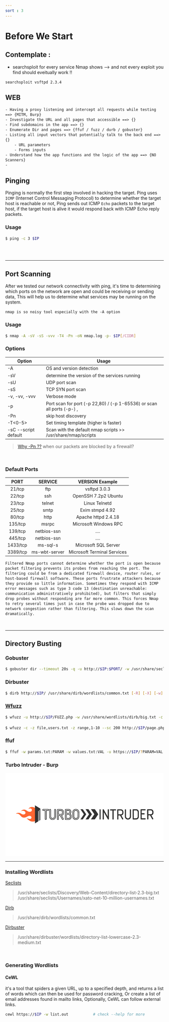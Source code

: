 ```yaml
---
sort : 3
---
```


# Before We Start

## Contemplate :

* searchsploit for every service Nmap shows --> and not every exploit you find should eveitually work !!	 

```
searchsploit vsftpd 2.3.4
```


## WEB  
	- Having a proxy listening and intercept all requests while testing ==> {MITM, Burp}
	- Investigate the URL and all pages that accessible ==> {}
	- Find subdomains in the app ==> {}
	- Enumerate Dir and pages ==> {ffuf / fuzz / durb / gobuster}
	- Listing all input vectors that potentially talk to the back end ==> {}
		- URL parameters 
		- Forms inputs 
	- Understand how the app functions and the logic of the app ==> {NO Scanners}
	- 



## Pinging 
Pinging is normally the first step involved in hacking the target. Ping uses `ICMP` (Internet Control Messaging Protocol) to determine whether the target host is reachable or not, Ping sends out ICMP `Echo` packets to the target host, if the target host is alive it would respond back with ICMP Echo reply packets.

### Usage
```bash
$ ping -c 3 $IP 
```


<br>
<br>

-------- 



## Port Scanning

After we tested our network connectivity with ping, it's time to determining which ports on the network are open and could be receiving or sending data, This will help us to determine what services may be running on the system.

```warning
nmap is so noisy tool especially with the -A option
```

### Usage
```bash
$ nmap -A -sV -sS -vvv -T4 -Pn -oN nmap.log -p- $IP[/CIDR]
```

### Options


| Option                | Usage                                                                    |
|-----------------------|--------------------------------------------------------------------------|
| -A                    | OS and version detection                                                 |
| -sV                   | determine the version of the services running                            |
| -sU                   | UDP port scan                                                            |
| -sS                   | TCP SYN port scan                                                        |
| -v, -vv, -vvv         | Verbose mode                                                             |
| -p <port range>       | Port scan for port (-p 22,80) / (-p 1-65536)  or scan all ports (-p-) ,  |
| -Pn                   | skip host discovery                                                      |
| -T<0-5>               | Set timing template (higher is faster)                                   |
| -sC  --script default | Scan with the default nmap scripts  >>  /usr/share/nmap/scripts          |


> [Why -Pn ??](https://informationsecurity.medium.com/nmap-pn-no-ping-option-analysis-d9aaa95be5b0) when our packets are blocked by a firewall?

<br>

### Default Ports


|   PORT   |    SERVICE    |       VERSION Example       |
|:--------:|:-------------:|:---------------------------:|
| 21/tcp   | ftp           | vsftpd 3.0.3                |
| 22/tcp   | ssh           | OpenSSH 7.2p2 Ubuntu        |
| 23/tcp   | telnet        | Linux Telnetd               |
| 25/tcp   | smtp          | Exim stmpd 4.92             |
| 80/tcp   | http          | Apache  httpd 2.4.18        |
| 135/tcp  | msrpc         | Microsoft Windows RPC       |
| 139/tcp  | netbios-ssn   | ....                        |
| 445/tcp  | netbios-ssn   | ....                        |
| 1433/tcp | ms-sql-s      | Microsoft SQL Server        |
| 3389/tcp | ms-wbt-server | Microsoft Terminal Services |



```note
Filtered Nmap ports cannot determine whether the port is open because packet filtering prevents its probes from reaching the port. The filtering could be from a dedicated firewall device, router rules, or host-based firewall software. These ports frustrate attackers because they provide so little information. Sometimes they respond with ICMP error messages such as type 3 code 13 (destination unreachable: communication administratively prohibited), but filters that simply drop probes without responding are far more common. This forces Nmap to retry several times just in case the probe was dropped due to network congestion rather than filtering. This slows down the scan dramatically.
```

<br>

----

## Directory Busting

### Gobuster

```bash
$ gobuster dir --timeout 20s -q -u http://$IP:$PORT/ -w /usr/share/seclists/Discovery/Web-Content/directory-list-2.3-big.txt [-x php,html,txt]
```

### Dirbuster 

```bash
$ dirb http://$IP/ /usr/share/dirb/wordlists/common.txt [-R] [-X] [-w]
```

### [Wfuzz](https://book.hacktricks.xyz/pentesting-web/web-tool-wfuzz) 
```bash
$ wfuzz -u http://$IP/FUZZ.php -w /usr/share/wordlists/dirb/big.txt -c -t 100 --hc 404,403 [-d] [-b] [-H] [--follow]

$ wfuzz -c -z file,users.txt -z range,1-10 --sc 200 http://$IP/page.php?user=FUZZ&id=FUZ2Z      # notice the 2 in the middle Z2Z
```

### ffuf 
```bash
$ ffuf -w params.txt:PARAM -w values.txt:VAL -u https://$IP/?PARAM=VAL -mr "VAL" -c [-H]
```

### Turbo Intruder - Burp

<p align="left">
  <img src='./../assets/images/9.png'> 
</p>


-----


### Installing Wordlists
 
[Seclists](https://github.com/danielmiessler/SecLists)

> /usr/share/seclists/Discovery/Web-Content/directory-list-2.3-big.txt <br>
> /usr/share/seclists/Usernames/xato-net-10-million-usernames.txt

[Dirb](https://github.com/v0re/dirb/tree/master/wordlists)
> /usr/share/dirb/wordlists/common.txt

[Dirbuster](https://github.com/daviddias/node-dirbuster/tree/master/lists) 
> /usr/share/dirbuster/wordlists/directory-list-lowercase-2.3-medium.txt

<br>

### Generating Wordlists

#### CeWL
it's a tool that spiders a given URL, up to a specified depth, and returns a list of words which can then be used for password cracking, Or create a list of email addresses found in mailto links, Optionally, CeWL can follow external links. <br>

```bash
cewl https://$IP -w list.out           # check --help for more
```
